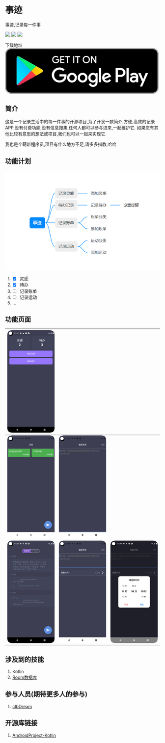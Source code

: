 
# 事迹
事迹,记录每一件事

<p align="left">
    <img src="https://img.shields.io/github/issues/clbDream/RecordThings-Android" />
    <img src="https://img.shields.io/github/forks/clbDream/RecordThings-Android" />
    <img src="https://img.shields.io/github/stars/clbDream/RecordThings-Android" />
</p>

下载地址
[![download.png](picture/img_googleplay_download.png)](https://play.google.com/store/apps/details?id=com.recordThings.mobile)

[comment]: <> (![ic_launcher-playstore.png]&#40;app/src/main/ic_launcher-playstore.png&#41;)

## 简介

这是一个记录生活中的每一件事的开源项目,为了开发一款简介,方便,高效的记录APP,没有付费功能,没有信息搜集,任何人都可以参与进来,一起维护它.
如果您有其他比较有意思的想法或项目,我们也可以一起来实现它.

我也是个萌新程序员,项目有什么地方不足,请多多指教,哈哈

## 功能计划

![img.png](picture/img.png)

1. - [x] 灵感
2. - [x] 待办
3. - [ ] 记录账单
4. - [ ] 记录运动
5. ...
 
## 功能页面

| ![](picture/Screenshot_20221023_195743.png) |  |  |
|--|--|--|
| ![](picture/Screenshot_20221023_195812.png) | ![](picture/Screenshot_20221023_195827.png) |
| ![](picture/Screenshot_20221023_195842.png) | ![](picture/Screenshot_20221023_195858.png) | ![](picture/Screenshot_20221023_195905.png) |


## 涉及到的技能

1. Kotlin
2. [Room数据库](https://developer.android.google.cn/jetpack/androidx/releases/room)

## 参与人员(期待更多人的参与)

1. [clbDream](https://github.com/clbDream)


## 开源库链接


1. [AndroidProject-Kotlin](https://github.com/getActivity/AndroidProject-Kotlin)
